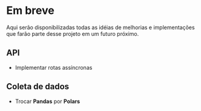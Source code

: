 # Em breve

Aqui serão disponibilizadas todas as idéias de melhorias e implementações que farão parte desse projeto em um futuro próximo.

## API

- Implementar rotas assíncronas

## Coleta de dados

- Trocar **Pandas** por **Polars**
